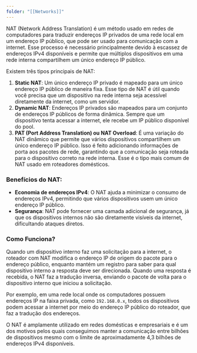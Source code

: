 ```yaml
---
folder: "[[Networks]]"
---
```

NAT (Network Address Translation) é um método usado em redes de computadores para traduzir endereços IP privados de uma rede local em um endereço IP público, que pode ser usado para comunicação com a internet. Esse processo é necessário principalmente devido à escassez de endereços IPv4 disponíveis e permite que múltiplos dispositivos em uma rede interna compartilhem um único endereço IP público.

Existem três tipos principais de NAT:

1. **Static NAT**: Um único endereço IP privado é mapeado para um único endereço IP público de maneira fixa. Esse tipo de NAT é útil quando você precisa que um dispositivo na rede interna seja acessível diretamente da internet, como um servidor.
2. **Dynamic NAT**: Endereços IP privados são mapeados para um conjunto de endereços IP públicos de forma dinâmica. Sempre que um dispositivo tenta acessar a internet, ele recebe um IP público disponível do pool.
3. **PAT (Port Address Translation) ou NAT Overload**: É uma variação do NAT dinâmico que permite que vários dispositivos compartilhem um único endereço IP público. Isso é feito adicionando informações de porta aos pacotes de rede, garantindo que a comunicação seja roteada para o dispositivo correto na rede interna. Esse é o tipo mais comum de NAT usado em roteadores domésticos.

### Benefícios do NAT:

- **Economia de endereços IPv4**: O NAT ajuda a minimizar o consumo de endereços IPv4, permitindo que vários dispositivos usem um único endereço IP público.
- **Segurança**: NAT pode fornecer uma camada adicional de segurança, já que os dispositivos internos não são diretamente visíveis da internet, dificultando ataques diretos.

### Como Funciona?

Quando um dispositivo interno faz uma solicitação para a internet, o roteador com NAT modifica o endereço IP de origem do pacote para o endereço público, enquanto mantém um registro para saber para qual dispositivo interno a resposta deve ser direcionada. Quando uma resposta é recebida, o NAT faz a tradução inversa, enviando o pacote de volta para o dispositivo interno que iniciou a solicitação.

Por exemplo, em uma rede local onde os computadores possuem endereços IP na faixa privada, como `192.168.0.x`, todos os dispositivos podem acessar a internet por meio do endereço IP público do roteador, que faz a tradução dos endereços.

O NAT é amplamente utilizado em redes domésticas e empresariais e é um dos motivos pelos quais conseguimos manter a comunicação entre bilhões de dispositivos mesmo com o limite de aproximadamente 4,3 bilhões de endereços IPv4 disponíveis.

